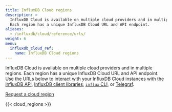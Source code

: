 ```yaml
---
title: InfluxDB Cloud regions
description: >
  InfluxDB Cloud is available on multiple cloud providers and in multiple regions.
  Each region has a unique InfluxDB Cloud URL and API endpoint.
aliases:
  - /influxdb/cloud/reference/urls/
weight: 6
menu:
  influxdb_cloud_ref:
    name: InfluxDB Cloud regions
---
```


InfluxDB Cloud is available on multiple cloud providers and in multiple regions.
Each region has a unique InfluxDB Cloud URL and API endpoint.
Use the URLs below to interact with your InfluxDB Cloud instances with the
[InfluxDB API](/influxdb/cloud/reference/api/), [InfluxDB client libraries](/influxdb/cloud/tools/client-libraries/),
[`influx` CLI](/influxdb/cloud/reference/cli/influx/), or [Telegraf](/influxdb/cloud/write-data/no-code/use-telegraf/).

<a href="https://www.influxdata.com/influxdb-cloud-2-0-provider-region/" target="_blank" class="btn">Request a cloud region</a>

{{< cloud_regions >}}
